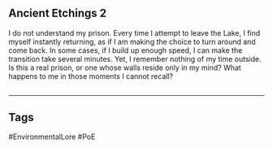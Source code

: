 ## Ancient Etchings 2
I do not understand my prison. Every time I attempt to leave the Lake, I find myself instantly returning, as if I am making the choice to turn around and come back. In some cases, if I build up enough speed, I can make the transition take several minutes. Yet, I remember nothing of my time outside. Is this a real prison, or one whose walls reside only in my mind? What happens to me in those moments I cannot recall?

##
---
## Tags
#EnvironmentalLore 
#PoE